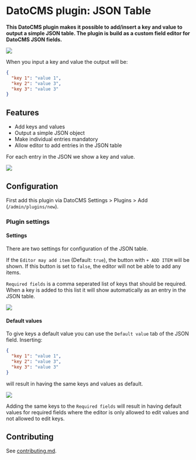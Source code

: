 # DatoCMS plugin: JSON Table

**This DatoCMS plugin makes it possible to add/insert a key and value to output a simple JSON table. The plugin is build as a custom field editor for DatoCMS JSON fields.**

![](https://github.com/voorhoede/datocms-plugin-json-table/raw/main/docs/preview.gif)

When you input a key and value the output will be:
```json
{
  "key 1": "value 1",
  "key 2": "value 3",
  "key 3": "value 3"
}
```

## Features

* Add keys and values
* Output a simple JSON object
* Make individual entries mandatory
* Allow editor to add entries in the JSON table

For each entry in the JSON we show a key and value.

![](https://github.com/voorhoede/datocms-plugin-json-table/raw/main/docs/json-table-added.jpg)

## Configuration

First add this plugin via DatoCMS Settings > Plugins > Add (`/admin/plugins/new`).

### Plugin settings

#### Settings

There are two settings for configuration of the JSON table.

If the `Editor may add item` (Default: `true`), the button with `+ ADD ITEM` will be shown. If this button is set to `false`, the editor will not be able to add any items.

`Required fields` is a comma seperated list of keys that should be required. When a key is added to this list it will show automatically as an entry in the JSON table.

![](https://github.com/voorhoede/datocms-plugin-json-table/raw/main/docs/json-table-required-fields.jpg)

#### Default values

To give keys a default value you can use the `Default value` tab of the JSON field. Inserting:
```json
{
  "key 1": "value 1",
  "key 2": "value 3",
  "key 3": "value 3"
}
```
will result in having the same keys and values as default.

![](https://github.com/voorhoede/datocms-plugin-json-table/raw/main/docs/json-table-default-values.jpg)

Adding the same keys to the `Required fields` will result in having default values for required fields where the editor is only allowed to edit values and not allowed to edit keys.

## Contributing

See [contributing.md](https://github.com/voorhoede/datocms-plugin-json-table/blob/main/contributing.md).
